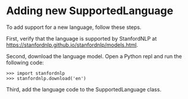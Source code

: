 # Adding new SupportedLanguage

To add support for a new language, follow these steps.

First, verify that the language is supported by StanfordNLP at https://stanfordnlp.github.io/stanfordnlp/models.html.

Second, download the language model. Open a Python repl and run the following code:

```
>>> import stanfordnlp
>>> stanfordnlp.download('en')
```

Third, add the language code to the SupportedLanguage class.